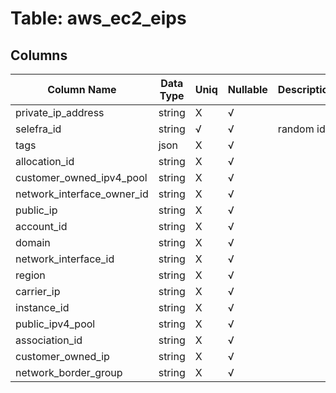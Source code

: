 # Table: aws_ec2_eips

## Columns 

|  Column Name   |  Data Type  | Uniq | Nullable | Description | 
|  ----  | ----  | ----  | ----  | ---- | 
| private_ip_address | string | X | √ |  | 
| selefra_id | string | √ | √ | random id | 
| tags | json | X | √ |  | 
| allocation_id | string | X | √ |  | 
| customer_owned_ipv4_pool | string | X | √ |  | 
| network_interface_owner_id | string | X | √ |  | 
| public_ip | string | X | √ |  | 
| account_id | string | X | √ |  | 
| domain | string | X | √ |  | 
| network_interface_id | string | X | √ |  | 
| region | string | X | √ |  | 
| carrier_ip | string | X | √ |  | 
| instance_id | string | X | √ |  | 
| public_ipv4_pool | string | X | √ |  | 
| association_id | string | X | √ |  | 
| customer_owned_ip | string | X | √ |  | 
| network_border_group | string | X | √ |  | 


